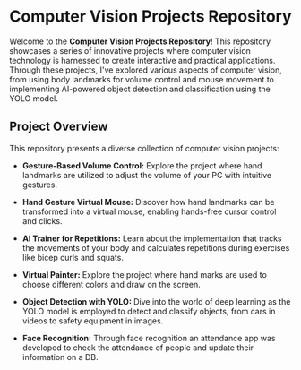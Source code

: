 # Computer Vision Projects Repository

Welcome to the **Computer Vision Projects Repository**! This repository showcases a series of innovative projects where computer vision technology is harnessed to create interactive and practical applications. Through these projects, I've explored various aspects of computer vision, from using body landmarks for volume control and mouse movement to implementing AI-powered object detection and classification using the YOLO model.

## Project Overview

This repository presents a diverse collection of computer vision projects:

- **Gesture-Based Volume Control:** Explore the project where hand landmarks are utilized to adjust the volume of your PC with intuitive gestures.

- **Hand Gesture Virtual Mouse:** Discover how hand landmarks can be transformed into a virtual mouse, enabling hands-free cursor control and clicks.

- **AI Trainer for Repetitions:** Learn about the implementation that tracks the movements of your body and calculates repetitions during exercises like bicep curls and squats.

- **Virtual Painter:** Explore the project where hand marks are used to choose different colors and draw on the screen.

- **Object Detection with YOLO:** Dive into the world of deep learning as the YOLO model is employed to detect and classify objects, from cars in videos to safety equipment in images.
  
- **Face Recognition:** Through face recognition an attendance app was developed to check the attendance of people and update their information on a DB.
